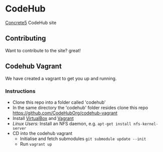 # CodeHub

[Concrete5](http://www.concrete5.org/) CodeHub site

## Contributing
Want to contribute to the site? great!

## Codehub Vagrant
We have created a vagrant to get you up and running.

### Instructions
- Clone this repo into a folder called 'codehub'
- In the same directory the 'codehub' folder resides clone this repo https://github.com/CodeHubOrg/codehub-vagrant
- Install [VirtualBox](https://www.virtualbox.org/wiki/Downloads) and [Vagrant](http://www.vagrantup.com/downloads.html)
- *Linux Users:* Install an NFS daemon, e.g. `apt-get install nfs-kernel-server`
- CD into the codehub vagrant
    - Initialise and fetch submodules `git submodule update --init`
    - Run `vagrant up`
